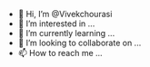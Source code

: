 - 👋 Hi, I’m @Vivekchourasi
- 👀 I’m interested in ...
- 🌱 I’m currently learning ...
- 💞️ I’m looking to collaborate on ...
- 📫 How to reach me ...

<!---
Vivekchourasi/Vivekchourasi is a ✨ special ✨ repository because its `README.md` (this file) appears on your GitHub profile.
You can click the Preview link to take a look at your changes.
--->
